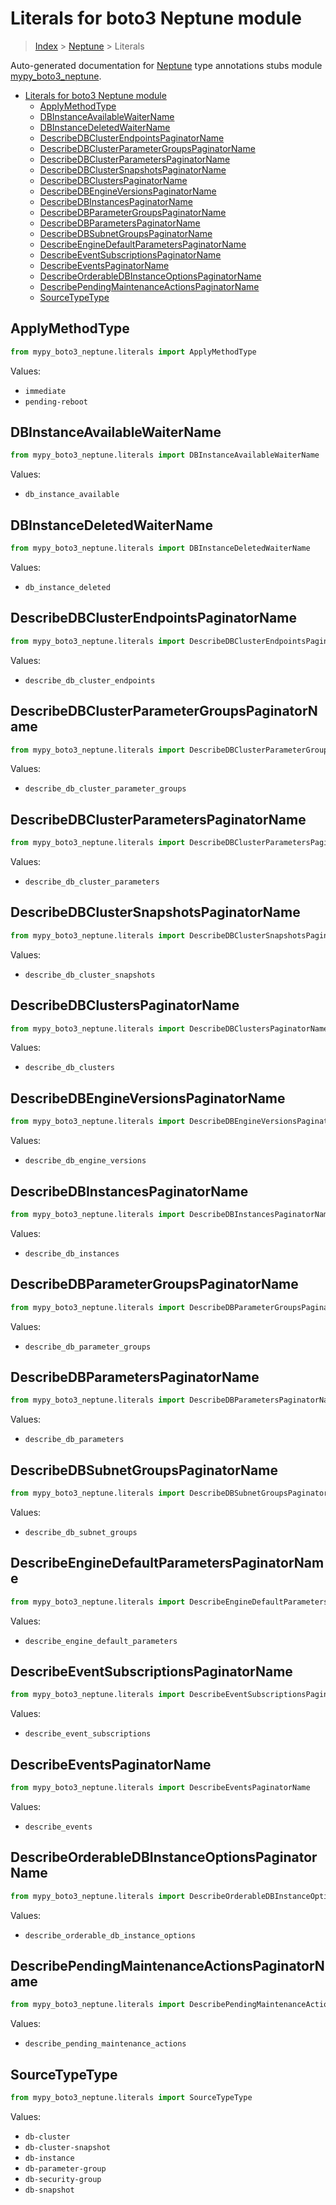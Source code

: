 # Literals for boto3 Neptune module

> [Index](..) > [Neptune](.) > Literals

Auto-generated documentation for
[Neptune](https://boto3.amazonaws.com/v1/documentation/api/1.17.71/reference/services/neptune.html#Neptune)
type annotations stubs module
[mypy_boto3_neptune](https://pypi.org/project/mypy-boto3-neptune/).

- [Literals for boto3 Neptune module](#literals-for-boto3-neptune-module)
  - [ApplyMethodType](#applymethodtype)
  - [DBInstanceAvailableWaiterName](#dbinstanceavailablewaitername)
  - [DBInstanceDeletedWaiterName](#dbinstancedeletedwaitername)
  - [DescribeDBClusterEndpointsPaginatorName](#describedbclusterendpointspaginatorname)
  - [DescribeDBClusterParameterGroupsPaginatorName](#describedbclusterparametergroupspaginatorname)
  - [DescribeDBClusterParametersPaginatorName](#describedbclusterparameterspaginatorname)
  - [DescribeDBClusterSnapshotsPaginatorName](#describedbclustersnapshotspaginatorname)
  - [DescribeDBClustersPaginatorName](#describedbclusterspaginatorname)
  - [DescribeDBEngineVersionsPaginatorName](#describedbengineversionspaginatorname)
  - [DescribeDBInstancesPaginatorName](#describedbinstancespaginatorname)
  - [DescribeDBParameterGroupsPaginatorName](#describedbparametergroupspaginatorname)
  - [DescribeDBParametersPaginatorName](#describedbparameterspaginatorname)
  - [DescribeDBSubnetGroupsPaginatorName](#describedbsubnetgroupspaginatorname)
  - [DescribeEngineDefaultParametersPaginatorName](#describeenginedefaultparameterspaginatorname)
  - [DescribeEventSubscriptionsPaginatorName](#describeeventsubscriptionspaginatorname)
  - [DescribeEventsPaginatorName](#describeeventspaginatorname)
  - [DescribeOrderableDBInstanceOptionsPaginatorName](#describeorderabledbinstanceoptionspaginatorname)
  - [DescribePendingMaintenanceActionsPaginatorName](#describependingmaintenanceactionspaginatorname)
  - [SourceTypeType](#sourcetypetype)

## ApplyMethodType

```python
from mypy_boto3_neptune.literals import ApplyMethodType
```

Values:

- `immediate`
- `pending-reboot`

## DBInstanceAvailableWaiterName

```python
from mypy_boto3_neptune.literals import DBInstanceAvailableWaiterName
```

Values:

- `db_instance_available`

## DBInstanceDeletedWaiterName

```python
from mypy_boto3_neptune.literals import DBInstanceDeletedWaiterName
```

Values:

- `db_instance_deleted`

## DescribeDBClusterEndpointsPaginatorName

```python
from mypy_boto3_neptune.literals import DescribeDBClusterEndpointsPaginatorName
```

Values:

- `describe_db_cluster_endpoints`

## DescribeDBClusterParameterGroupsPaginatorName

```python
from mypy_boto3_neptune.literals import DescribeDBClusterParameterGroupsPaginatorName
```

Values:

- `describe_db_cluster_parameter_groups`

## DescribeDBClusterParametersPaginatorName

```python
from mypy_boto3_neptune.literals import DescribeDBClusterParametersPaginatorName
```

Values:

- `describe_db_cluster_parameters`

## DescribeDBClusterSnapshotsPaginatorName

```python
from mypy_boto3_neptune.literals import DescribeDBClusterSnapshotsPaginatorName
```

Values:

- `describe_db_cluster_snapshots`

## DescribeDBClustersPaginatorName

```python
from mypy_boto3_neptune.literals import DescribeDBClustersPaginatorName
```

Values:

- `describe_db_clusters`

## DescribeDBEngineVersionsPaginatorName

```python
from mypy_boto3_neptune.literals import DescribeDBEngineVersionsPaginatorName
```

Values:

- `describe_db_engine_versions`

## DescribeDBInstancesPaginatorName

```python
from mypy_boto3_neptune.literals import DescribeDBInstancesPaginatorName
```

Values:

- `describe_db_instances`

## DescribeDBParameterGroupsPaginatorName

```python
from mypy_boto3_neptune.literals import DescribeDBParameterGroupsPaginatorName
```

Values:

- `describe_db_parameter_groups`

## DescribeDBParametersPaginatorName

```python
from mypy_boto3_neptune.literals import DescribeDBParametersPaginatorName
```

Values:

- `describe_db_parameters`

## DescribeDBSubnetGroupsPaginatorName

```python
from mypy_boto3_neptune.literals import DescribeDBSubnetGroupsPaginatorName
```

Values:

- `describe_db_subnet_groups`

## DescribeEngineDefaultParametersPaginatorName

```python
from mypy_boto3_neptune.literals import DescribeEngineDefaultParametersPaginatorName
```

Values:

- `describe_engine_default_parameters`

## DescribeEventSubscriptionsPaginatorName

```python
from mypy_boto3_neptune.literals import DescribeEventSubscriptionsPaginatorName
```

Values:

- `describe_event_subscriptions`

## DescribeEventsPaginatorName

```python
from mypy_boto3_neptune.literals import DescribeEventsPaginatorName
```

Values:

- `describe_events`

## DescribeOrderableDBInstanceOptionsPaginatorName

```python
from mypy_boto3_neptune.literals import DescribeOrderableDBInstanceOptionsPaginatorName
```

Values:

- `describe_orderable_db_instance_options`

## DescribePendingMaintenanceActionsPaginatorName

```python
from mypy_boto3_neptune.literals import DescribePendingMaintenanceActionsPaginatorName
```

Values:

- `describe_pending_maintenance_actions`

## SourceTypeType

```python
from mypy_boto3_neptune.literals import SourceTypeType
```

Values:

- `db-cluster`
- `db-cluster-snapshot`
- `db-instance`
- `db-parameter-group`
- `db-security-group`
- `db-snapshot`
